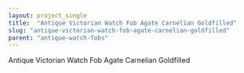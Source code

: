 ```yaml
---
layout: project_single
title:  "Antique Victorian Watch Fob Agate Carnelian Goldfilled"
slug: "antique-victorian-watch-fob-agate-carnelian-goldfilled"
parent: "antique-watch-fobs"
---
```

Antique Victorian Watch Fob Agate Carnelian Goldfilled